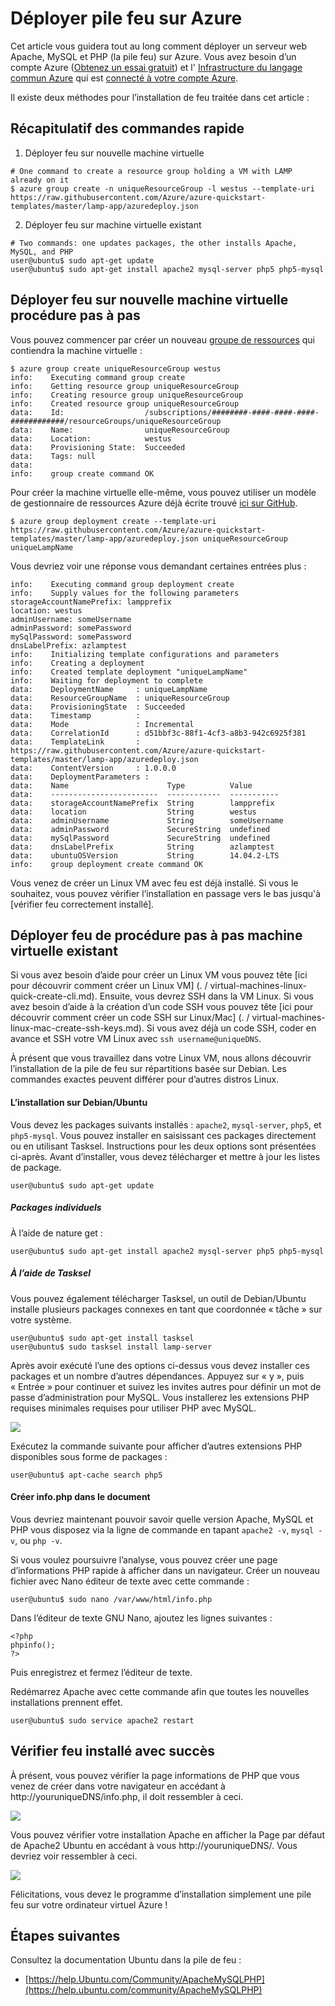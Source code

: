 <properties
    pageTitle="Déployer feu sur une machine virtuelle Linux | Microsoft Azure"
    description="Découvrez comment installer la pile de feu sur un Linux VM"
    services="virtual-machines-linux"
    documentationCenter="virtual-machines"
    authors="jluk"
    manager="timlt"
    editor=""
    tags="azure-resource-manager"/>

<tags
    ms.service="virtual-machines-linux"
    ms.workload="infrastructure-services"
    ms.tgt_pltfrm="vm-linux"
    ms.devlang="NA"
    ms.topic="article"
    ms.date="06/07/2016"
    ms.author="juluk"/>

# <a name="deploy-lamp-stack-on-azure"></a>Déployer pile feu sur Azure
Cet article vous guidera tout au long comment déployer un serveur web Apache, MySQL et PHP (la pile feu) sur Azure. Vous avez besoin d’un compte Azure ([Obtenez un essai gratuit](https://azure.microsoft.com/pricing/free-trial/)) et l' [Infrastructure du langage commun Azure](../xplat-cli-install.md) qui est [connecté à votre compte Azure](../xplat-cli-connect.md).

Il existe deux méthodes pour l’installation de feu traitée dans cet article :

## <a name="quick-command-summary"></a>Récapitulatif des commandes rapide

1) Déployer feu sur nouvelle machine virtuelle

```
# One command to create a resource group holding a VM with LAMP already on it
$ azure group create -n uniqueResourceGroup -l westus --template-uri https://raw.githubusercontent.com/Azure/azure-quickstart-templates/master/lamp-app/azuredeploy.json
```

2) Déployer feu sur machine virtuelle existant

```
# Two commands: one updates packages, the other installs Apache, MySQL, and PHP
user@ubuntu$ sudo apt-get update
user@ubuntu$ sudo apt-get install apache2 mysql-server php5 php5-mysql
```

## <a name="deploy-lamp-on-new-vm-walkthrough"></a>Déployer feu sur nouvelle machine virtuelle procédure pas à pas

Vous pouvez commencer par créer un nouveau [groupe de ressources](../azure-resource-manager/resource-group-overview.md) qui contiendra la machine virtuelle :

    $ azure group create uniqueResourceGroup westus
    info:    Executing command group create
    info:    Getting resource group uniqueResourceGroup
    info:    Creating resource group uniqueResourceGroup
    info:    Created resource group uniqueResourceGroup
    data:    Id:                  /subscriptions/########-####-####-####-############/resourceGroups/uniqueResourceGroup
    data:    Name:                uniqueResourceGroup
    data:    Location:            westus
    data:    Provisioning State:  Succeeded
    data:    Tags: null
    data:
    info:    group create command OK

Pour créer la machine virtuelle elle-même, vous pouvez utiliser un modèle de gestionnaire de ressources Azure déjà écrite trouvé [ici sur GitHub](https://github.com/Azure/azure-quickstart-templates/tree/master/lamp-app).

    $ azure group deployment create --template-uri https://raw.githubusercontent.com/Azure/azure-quickstart-templates/master/lamp-app/azuredeploy.json uniqueResourceGroup uniqueLampName

Vous devriez voir une réponse vous demandant certaines entrées plus :

    info:    Executing command group deployment create
    info:    Supply values for the following parameters
    storageAccountNamePrefix: lampprefix
    location: westus
    adminUsername: someUsername
    adminPassword: somePassword
    mySqlPassword: somePassword
    dnsLabelPrefix: azlamptest
    info:    Initializing template configurations and parameters
    info:    Creating a deployment
    info:    Created template deployment "uniqueLampName"
    info:    Waiting for deployment to complete
    data:    DeploymentName     : uniqueLampName
    data:    ResourceGroupName  : uniqueResourceGroup
    data:    ProvisioningState  : Succeeded
    data:    Timestamp          :
    data:    Mode               : Incremental
    data:    CorrelationId      : d51bbf3c-88f1-4cf3-a8b3-942c6925f381
    data:    TemplateLink       : https://raw.githubusercontent.com/Azure/azure-quickstart-templates/master/lamp-app/azuredeploy.json
    data:    ContentVersion     : 1.0.0.0
    data:    DeploymentParameters :
    data:    Name                      Type          Value
    data:    ------------------------  ------------  -----------
    data:    storageAccountNamePrefix  String        lampprefix
    data:    location                  String        westus
    data:    adminUsername             String        someUsername
    data:    adminPassword             SecureString  undefined
    data:    mySqlPassword             SecureString  undefined
    data:    dnsLabelPrefix            String        azlamptest
    data:    ubuntuOSVersion           String        14.04.2-LTS
    info:    group deployment create command OK

Vous venez de créer un Linux VM avec feu est déjà installé. Si vous le souhaitez, vous pouvez vérifier l’installation en passage vers le bas jusqu'à [vérifier feu correctement installé].

## <a name="deploy-lamp-on-existing-vm-walkthrough"></a>Déployer feu de procédure pas à pas machine virtuelle existant

Si vous avez besoin d’aide pour créer un Linux VM vous pouvez tête [ici pour découvrir comment créer un Linux VM] (. / virtual-machines-linux-quick-create-cli.md). Ensuite, vous devrez SSH dans la VM Linux. Si vous avez besoin d’aide à la création d’un code SSH vous pouvez tête [ici pour découvrir comment créer un code SSH sur Linux/Mac] (. / virtual-machines-linux-mac-create-ssh-keys.md).
Si vous avez déjà un code SSH, coder en avance et SSH votre VM Linux avec `ssh username@uniqueDNS`.

À présent que vous travaillez dans votre Linux VM, nous allons découvrir l’installation de la pile de feu sur répartitions basée sur Debian. Les commandes exactes peuvent différer pour d’autres distros Linux.

#### <a name="installing-on-debianubuntu"></a>L’installation sur Debian/Ubuntu

Vous devez les packages suivants installés : `apache2`, `mysql-server`, `php5`, et `php5-mysql`. Vous pouvez installer en saisissant ces packages directement ou en utilisant Tasksel. Instructions pour les deux options sont présentées ci-après.
Avant d’installer, vous devez télécharger et mettre à jour les listes de package.

    user@ubuntu$ sudo apt-get update
    
##### <a name="individual-packages"></a>Packages individuels
À l’aide de nature get :

    user@ubuntu$ sudo apt-get install apache2 mysql-server php5 php5-mysql

##### <a name="using-tasksel"></a>À l’aide de Tasksel
Vous pouvez également télécharger Tasksel, un outil de Debian/Ubuntu installe plusieurs packages connexes en tant que coordonnée « tâche » sur votre système.

    user@ubuntu$ sudo apt-get install tasksel
    user@ubuntu$ sudo tasksel install lamp-server

Après avoir exécuté l’une des options ci-dessus vous devez installer ces packages et un nombre d’autres dépendances. Appuyez sur « y », puis « Entrée » pour continuer et suivez les invites autres pour définir un mot de passe d’administration pour MySQL. Vous installerez les extensions PHP requises minimales requises pour utiliser PHP avec MySQL. 

![][1]

Exécutez la commande suivante pour afficher d’autres extensions PHP disponibles sous forme de packages :

    user@ubuntu$ apt-cache search php5


#### <a name="create-infophp-document"></a>Créer info.php dans le document

Vous devriez maintenant pouvoir savoir quelle version Apache, MySQL et PHP vous disposez via la ligne de commande en tapant `apache2 -v`, `mysql -v`, ou `php -v`.

Si vous voulez poursuivre l’analyse, vous pouvez créer une page d’informations PHP rapide à afficher dans un navigateur. Créer un nouveau fichier avec Nano éditeur de texte avec cette commande :

    user@ubuntu$ sudo nano /var/www/html/info.php

Dans l’éditeur de texte GNU Nano, ajoutez les lignes suivantes :

    <?php
    phpinfo();
    ?>

Puis enregistrez et fermez l’éditeur de texte.

Redémarrez Apache avec cette commande afin que toutes les nouvelles installations prennent effet.

    user@ubuntu$ sudo service apache2 restart

## <a name="verify-lamp-successfully-installed"></a>Vérifier feu installé avec succès

À présent, vous pouvez vérifier la page informations de PHP que vous venez de créer dans votre navigateur en accédant à http://youruniqueDNS/info.php, il doit ressembler à ceci.

![][2]

Vous pouvez vérifier votre installation Apache en afficher la Page par défaut de Apache2 Ubuntu en accédant à vous http://youruniqueDNS/. Vous devriez voir ressembler à ceci.

![][3]

Félicitations, vous devez le programme d’installation simplement une pile feu sur votre ordinateur virtuel Azure !

## <a name="next-steps"></a>Étapes suivantes

Consultez la documentation Ubuntu dans la pile de feu :

- [https://help.Ubuntu.com/Community/ApacheMySQLPHP](https://help.ubuntu.com/community/ApacheMySQLPHP)

[1]: ./media/virtual-machines-linux-deploy-lamp-stack/configmysqlpassword-small.png
[2]: ./media/virtual-machines-linux-deploy-lamp-stack/phpsuccesspage.png
[3]: ./media/virtual-machines-linux-deploy-lamp-stack/apachesuccesspage.png
